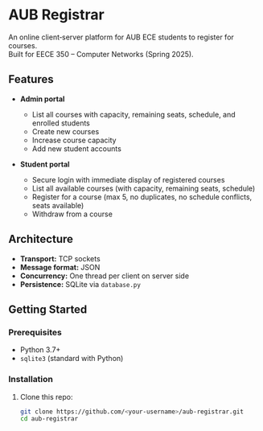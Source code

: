 # AUB Registrar

An online client‑server platform for AUB ECE students to register for courses.  
Built for EECE 350 – Computer Networks (Spring 2025).

## Features

- **Admin portal**  
  - List all courses with capacity, remaining seats, schedule, and enrolled students  
  - Create new courses  
  - Increase course capacity  
  - Add new student accounts  

- **Student portal**  
  - Secure login with immediate display of registered courses  
  - List all available courses (with capacity, remaining seats, schedule)  
  - Register for a course (max 5, no duplicates, no schedule conflicts, seats available)  
  - Withdraw from a course  

## Architecture

- **Transport:** TCP sockets  
- **Message format:** JSON  
- **Concurrency:** One thread per client on server side  
- **Persistence:** SQLite via `database.py`

## Getting Started

### Prerequisites

- Python 3.7+  
- `sqlite3` (standard with Python)  

### Installation

1. Clone this repo:  
   ```bash
   git clone https://github.com/<your‑username>/aub‑registrar.git
   cd aub-registrar
